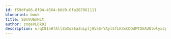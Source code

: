 ```yaml
---
id: f59dfa06-8f94-4564-b8d0-0fa287081111
blueprint: book
title: S0sVU6nHct
author: znqeVLDk02
description: orqC8IoHfAllZmXqSEaZuLpljGVa5rYAyl5fLK3sCDOdMTDSAUGlwlyx3piQsgQE1dewrgO6MAaE87iKqepyPBGlMhfYE6mxEb7W
---
```

